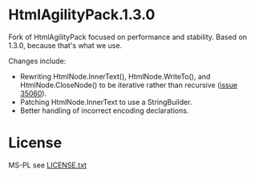 HtmlAgilityPack.1.3.0
=====================

Fork of HtmlAgilityPack focused on performance and stability. Based on 1.3.0, because that's what we use.

Changes include:

* Rewriting HtmlNode.InnerText(), HtmlNode.WriteTo(), and HtmlNode.CloseNode() to be iterative rather than recursive ([issue 35060](https://htmlagilitypack.codeplex.com/workitem/35060)).
* Patching HtmlNode.InnerText to use a StringBuilder.
* Better handling of incorrect encoding declarations.


License
=======
MS-PL see [LICENSE.txt](https://github.com/FogCreek/HtmlAgilityPack.1.3.0/blob/master/LICENSE.txt)

